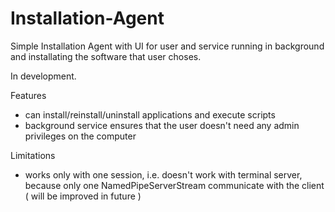 # Installation-Agent

Simple Installation Agent with UI for user and service running in background and installating the software that user choses.

In development.


Features

 - can install/reinstall/uninstall applications and execute scripts
 - background service ensures that the user doesn't need any admin privileges on the computer


Limitations

 - works only with one session, i.e. doesn't work with terminal server, because only one NamedPipeServerStream communicate with the client ( will be improved in future )